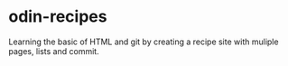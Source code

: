 # odin-recipes

Learning the basic of HTML and git by creating a recipe site with muliple pages, lists and commit.
